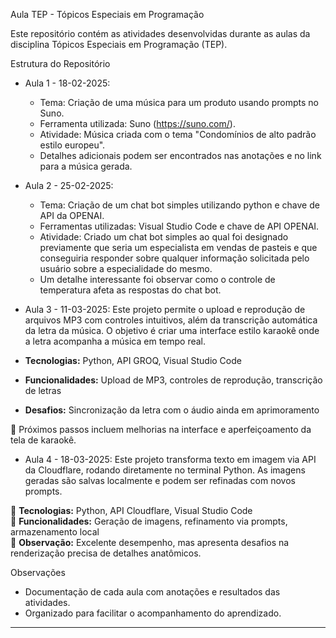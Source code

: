 Aula TEP - Tópicos Especiais em Programação

Este repositório contém as atividades desenvolvidas durante as aulas da disciplina Tópicos Especiais em Programação (TEP).

Estrutura do Repositório

- Aula 1 - 18-02-2025:
  - Tema: Criação de uma música para um produto usando prompts no Suno.
  - Ferramenta utilizada: Suno (https://suno.com/).
  - Atividade: Música criada com o tema "Condomínios de alto padrão estilo europeu".
  - Detalhes adicionais podem ser encontrados nas anotações e no link para a música gerada.

- Aula 2 - 25-02-2025:
  - Tema: Criação de um chat bot simples utilizando python e chave de API da OPENAI.
  - Ferramentas utilizadas: Visual Studio Code e chave de API OPENAI.
  - Atividade: Criado um chat bot simples ao qual foi designado previamente que seria um especialista em vendas de pasteis e que conseguiria responder sobre qualquer informação solicitada pelo usuário sobre a especialidade do mesmo.
  - Um detalhe interessante foi observar como o controle de temperatura afeta as respostas do chat bot.

- Aula 3 - 11-03-2025:
Este projeto permite o upload e reprodução de arquivos MP3 com controles intuitivos, além da transcrição automática da letra da música. O objetivo é criar uma interface estilo karaokê onde a letra acompanha a música em tempo real.

- **Tecnologias:** Python, API GROQ, Visual Studio Code  
- **Funcionalidades:** Upload de MP3, controles de reprodução, transcrição de letras  
- **Desafios:** Sincronização da letra com o áudio ainda em aprimoramento  

📌 Próximos passos incluem melhorias na interface e aperfeiçoamento da tela de karaokê.  

- Aula 4 - 18-03-2025:
Este projeto transforma texto em imagem via API da Cloudflare, rodando diretamente no terminal Python. As imagens geradas são salvas localmente e podem ser refinadas com novos prompts.

🔹 **Tecnologias:** Python, API Cloudflare, Visual Studio Code  
🔹 **Funcionalidades:** Geração de imagens, refinamento via prompts, armazenamento local  
🔹 **Observação:** Excelente desempenho, mas apresenta desafios na renderização precisa de detalhes anatômicos.

Observações
- Documentação de cada aula com anotações e resultados das atividades.
- Organizado para facilitar o acompanhamento do aprendizado.

---
